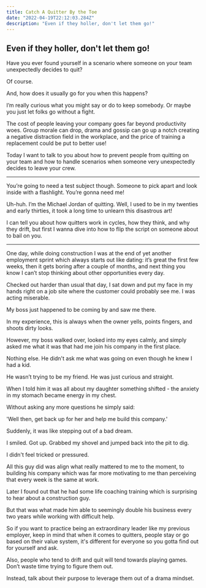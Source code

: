 ```yaml
---
title: Catch A Quitter By the Toe
date: "2022-04-19T22:12:03.284Z"
description: "Even if they holler, don't let them go!"
---
```


## Even if they holler, don't let them go!


Have you ever found yourself in a scenario where someone on your team unexpectedly decides to quit?

Of course.

And, how does it usually go for you when this happens?

I’m really curious what you might say or do to keep somebody. Or maybe you just let folks go without a fight.

The cost of people leaving your company goes far beyond productivity woes. Group morale can drop, drama and gossip can go up a notch creating a negative distraction field in the workplace, and the price of training a replacement could be put to better use!

Today I want to talk to you about how to prevent people from quitting on your team and how to handle scenarios when someone very unexpectedly decides to leave your crew.

***

You’re going to need a test subject though. Someone to pick apart and look inside with a flashlight. You’re gonna need me!

Uh-huh. I’m the Michael Jordan of quitting. Well, I used to be in my twenties and early thirties, it took a long time to unlearn this disastrous art!

I can tell you about how quitters work in cycles, how they think, and why they drift, but first I wanna dive into how to flip the script on someone about to bail on you.

***

One day, while doing construction I was at the end of yet another employment sprint which always starts out like dating: it’s great the first few weeks, then it gets boring after a couple of months, and next thing you know I can’t stop thinking about other opportunities every day.

Checked out harder than usual that day, I sat down and put my face in my hands right on a job site where the customer could probably see me. I was acting miserable.

My boss just happened to be coming by and saw me there.

In my experience, this is always when the owner yells, points fingers, and shoots dirty looks.

However, my boss walked over, looked into my eyes calmly, and simply asked me what it was that had me join his company in the first place.

Nothing else. He didn't ask me what was going on even though he knew I had a kid.

He wasn’t trying to be my friend. He was just curious and straight.

When I told him it was all about my daughter something shifted - the anxiety in my stomach became energy in my chest.

Without asking any more questions he simply said:

'Well then, get back up for her and help me build this company.'

Suddenly, it was like stepping out of a bad dream.

I smiled. Got up. Grabbed my shovel and jumped back into the pit to dig.

I didn't feel tricked or pressured.

All this guy did was align what really mattered to me to the moment, to building his company which was far more motivating to me than perceiving that every week is the same at work.

Later I found out that he had some life coaching training which is surprising to hear about a construction guy.

But that was what made him able to seemingly double his business every two years while working with difficult help.

So if you want to practice being an extraordinary leader like my previous employer, keep in mind that when it comes to quitters, people stay or go based on their value system, it's different for everyone so you gotta find out for yourself and ask.

Also, people who tend to drift and quit will tend towards playing games. Don’t waste time trying to figure them out.

Instead, talk about their purpose to leverage them out of a drama mindset.
